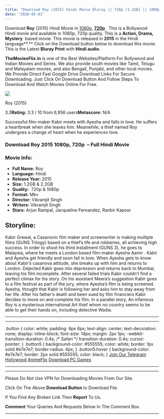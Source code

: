 ```yaml
---
title: "Download Roy (2015) Hindi Movie Bluray || 720p [1.2GB] || 1080p [2.2GB] ||"
date: "2020-05-01"
---
```


Download **Roy** (2015) Hindi Movie in [1080p](https://1moviesflix.com/1080p-movies/), [**720p**](https://1moviesflix.com/720p-movies/) . This is a Bollywood Hindi movie and available in 1080p, 720p quality. This is a **Action, Drama, Mystery**  based movie. This movie is released in **2015** in the Hindi language**.** Click on the Download button below to download this movie. This is the Latest **Bluray Print** with **Hindi audio**.

**TheMoviesFlix.in** is one of the Best Websites/Platform For Bollywood and Indian Movies and Series. We also provide south movies like Tamil, Telugu and Malayalam movies, and also Bengali, Punjabi, and other local movies. We Provide Direct Fast Google Drive Download Links For Secure Downloading. Just Click On Download Button And Follow Steps To Download And Watch Movies Online For Free.

[![](https://m.media-amazon.com/images/M/MV5BMjEzOTE2NDgxN15BMl5BanBnXkFtZTgwNzk1MTQ1MTE@._V1_SX300.jpg)](https://www.imdb.com/title/tt2976182/ "Roy")

Roy (2015)

3.3**Rating:** 3.3 / 10 from 6,956 users**Metascore:** N/A

Successful film-maker Kabir meets with Ayesha and falls in love. He suffers a heartbreak when she leaves him. Meanwhile, a thief named Roy undergoes a change of heart when he experiences love.

### Download Roy 2015 1080p, 720p  – Full Hindi Movie

### Movie Info:

- **Full Name:** Roy
- **Language:** Hindi
- **Release Year:** 2015
- **Size:** 1.2GB & 2.2GB
- **Quality:**  720p & 1080p
- **Format:** Mkv
- **Director:** Vikramjit Singh
- **Writers:** Vikramjit Singh
- **Stars:** Arjun Rampal, Jacqueline Fernandez, Ranbir Kapoor

## Storyline:

Kabir Grewal, a Casanovic film maker and screenwriter is making multiple films (GUNS Trilogy) based on a thief’s life and robberies, all achieving high success. In order to shoot his third installment (GUNS 3), he goes to Malaysia, where he meets a London based film-maker Ayesha Aamir . Kabir and Ayesha get friendly and soon fall in love. When Ayesha gets to know about Kabir’s casanova attitude, she breaks up with him and returns to London. Dejected Kabir goes into depression and returns back to Mumbai, leaving his film incomplete. After several failed trials Kabir couldn’t find a perfect climax for his story. On his assistant Meera’s suggestion Kabir goes to a film festival as part of the jury, where Ayesha’s film is being screened. Ayesha, thought that Kabir is following her and asks him to stay away from her life. After his father’s death and been sued by film financiers Kabir decides to move on and complete his film. In a parallel story, An infamous Roy is a mysterious international Art thief whom no country seems to be able to get their hands on, including detective Wadia.

* * *

* * *

.button { color: white; padding: 8px 6px; text-align: center; text-decoration: none; display: inline-block; font-size: 14px; margin: 2px 1px; -webkit-transition-duration: 0.4s; /\* Safari \*/ transition-duration: 0.4s; cursor: pointer; } .button5 { background-color: #555555; color: white; border: 1px solid #e7e7e7; border-radius: 4px; } .button5:hover { background-color: #e7e7e7; border: 2px solid #555555; color: black; } [Join Our Telegram](http://gdrivepro.xyz/join.php) [Hollywood](https://moviesverse.com/) [AnimeFlix](https://animeflix.in/) [Download PC Games](https://gamesflix.net/)  

* * *

* * *

  

Please Do Not Use VPN for Downloading Movies From Our Site.

Click On The Above **Download Button** to Download File.

If You Find Any Broken Link Then **Report** To Us.

**Comment** Your Queries And Requests Below In The Comment Box.

* * *
